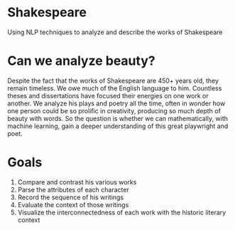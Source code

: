 # Shakespeare
Using NLP techniques to analyze and describe the works of Shakespeare

# Can we analyze beauty?
Despite the fact that the works of Shakespeare are 450+ years old, they remain timeless. We owe much of the English language to him. Countless theses and dissertations have focused their energies on one work or another. We analyze his plays and poetry all the time, often in wonder how one person could be so prolific in creativity, producing so much depth of beauty with words. So the question is whether we can mathematically, with machine learning, gain a deeper understanding of this great playwright and poet.

# Goals
1. Compare and contrast his various works
2. Parse the attributes of each character
3. Record the sequence of his writings
4. Evaluate the context of those writings
5. Visualize the interconnectedness of each work with the historic literary context
